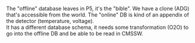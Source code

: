 The "offline" database leaves in P5, it's the "bible". 
We have a clone (ADG) that's accessible from the world. 
The "online" DB is kind of an appendix of the detector (temperature, voltage). 	
It has a different database schema, it needs some transformation (O2O) to go into the offline DB and be able to be read in CMSSW.
